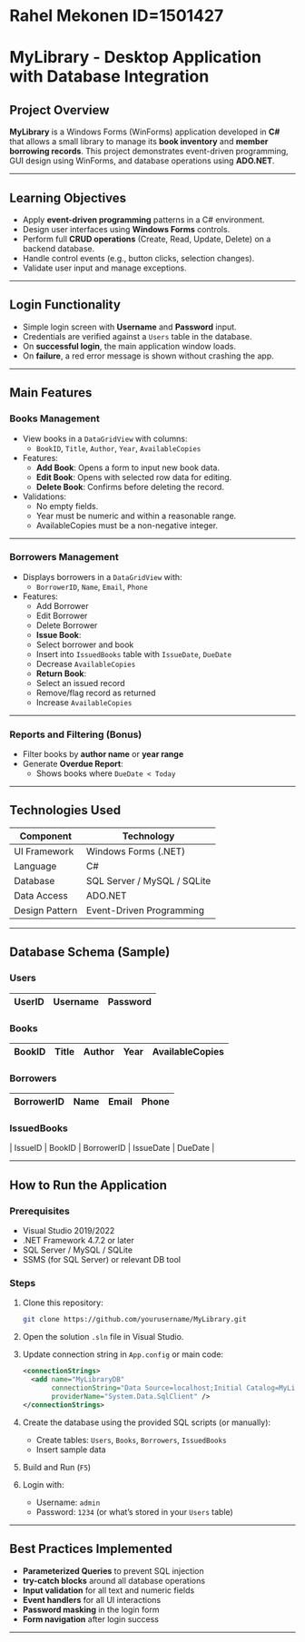 # Rahel Mekonen ID=1501427
#  MyLibrary - Desktop Application with Database Integration

##  Project Overview

**MyLibrary** is a Windows Forms (WinForms) application developed in **C#** that allows a small library to manage its **book inventory** and **member borrowing records**. This project demonstrates event-driven programming, GUI design using WinForms, and database operations using **ADO.NET**.

---

##  Learning Objectives

- Apply **event-driven programming** patterns in a C# environment.
- Design user interfaces using **Windows Forms** controls.
- Perform full **CRUD operations** (Create, Read, Update, Delete) on a backend database.
- Handle control events (e.g., button clicks, selection changes).
- Validate user input and manage exceptions.

---

##  Login Functionality

- Simple login screen with **Username** and **Password** input.
- Credentials are verified against a `Users` table in the database.
- On **successful login**, the main application window loads.
- On **failure**, a red error message is shown without crashing the app.

---

##  Main Features

###  Books Management

- View books in a `DataGridView` with columns:
  - `BookID`, `Title`, `Author`, `Year`, `AvailableCopies`
- Features:
  -  **Add Book**: Opens a form to input new book data.
  -  **Edit Book**: Opens with selected row data for editing.
  -  **Delete Book**: Confirms before deleting the record.
- Validations:
  - No empty fields.
  - Year must be numeric and within a reasonable range.
  - AvailableCopies must be a non-negative integer.

---

###  Borrowers Management

- Displays borrowers in a `DataGridView` with:
  - `BorrowerID`, `Name`, `Email`, `Phone`
- Features:
  -  Add Borrower
  -  Edit Borrower
  -  Delete Borrower
  -  **Issue Book**:
    - Select borrower and book
    - Insert into `IssuedBooks` table with `IssueDate`, `DueDate`
    - Decrease `AvailableCopies`
  -  **Return Book**:
    - Select an issued record
    - Remove/flag record as returned
    - Increase `AvailableCopies`

---

### Reports and Filtering (Bonus)

- Filter books by **author name** or **year range**
- Generate **Overdue Report**:
  - Shows books where `DueDate < Today`

---

## Technologies Used

| Component     | Technology                     |
|---------------|--------------------------------|
| UI Framework  | Windows Forms (.NET)           |
| Language      | C#                             |
| Database      | SQL Server / MySQL / SQLite    |
| Data Access   | ADO.NET                         |
| Design Pattern| Event-Driven Programming        |

---

##  Database Schema (Sample)

### Users
| UserID | Username | Password |
|--------|----------|----------|

### Books
| BookID | Title | Author | Year | AvailableCopies |
|--------|-------|--------|------|------------------|

### Borrowers
| BorrowerID | Name | Email | Phone |
|------------|------|-------|-------|

### IssuedBooks
| IssueID | BookID | BorrowerID | IssueDate | DueDate |

---

##  How to Run the Application

### Prerequisites

- Visual Studio 2019/2022
- .NET Framework 4.7.2 or later
- SQL Server / MySQL / SQLite
- SSMS (for SQL Server) or relevant DB tool

### Steps

1. Clone this repository:
    ```bash
    git clone https://github.com/yourusername/MyLibrary.git
    ```

2. Open the solution `.sln` file in Visual Studio.

3. Update connection string in `App.config` or main code:
    ```xml
    <connectionStrings>
      <add name="MyLibraryDB"
           connectionString="Data Source=localhost;Initial Catalog=MyLibraryDB;Integrated Security=True"
           providerName="System.Data.SqlClient" />
    </connectionStrings>
    ```

4. Create the database using the provided SQL scripts (or manually):
    - Create tables: `Users`, `Books`, `Borrowers`, `IssuedBooks`
    - Insert sample data

5. Build and Run (`F5`)

6. Login with:
    - Username: `admin`
    - Password: `1234` (or what’s stored in your `Users` table)

---

##  Best Practices Implemented

- **Parameterized Queries** to prevent SQL injection
- **try-catch blocks** around all database operations
- **Input validation** for all text and numeric fields
- **Event handlers** for all UI interactions
- **Password masking** in the login form
- **Form navigation** after login success

---



